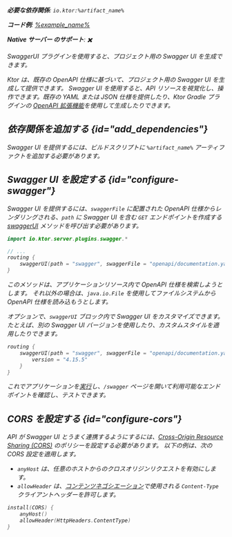 [//]: # (title: Swagger UI)

<primary-label ref="server-plugin"/>

<var name="artifact_name" value="ktor-server-swagger"/>
<var name="package_name" value="io.ktor.server.plugins.swagger"/>
<var name="plugin_api_link" value="https://api.ktor.io/ktor-server-swagger/io.ktor.server.plugins.swagger/swagger-u-i.html"/>

<tldr>
<p>
<b>必要な依存関係</b>: <code>io.ktor:%artifact_name%</code>
</p>
<var name="example_name" value="json-kotlinx-openapi"/>
<p>
    <b>コード例</b>:
    <a href="https://github.com/ktorio/ktor-documentation/tree/%ktor_version%/codeSnippets/snippets/%example_name%">
        %example_name%
    </a>
</p>
<p>
    <b><Links href="/ktor/server-native" summary="Ktor は Kotlin/Native をサポートしており、追加のランタイムや仮想マシンなしでサーバーを実行できます。">Native サーバー</Links> のサポート</b>: ✖️
</p>
</tldr>

<link-summary>
SwaggerUI プラグインを使用すると、プロジェクト用の Swagger UI を生成できます。
</link-summary>

Ktor は、既存の OpenAPI 仕様に基づいて、プロジェクト用の Swagger UI を生成して提供できます。
Swagger UI を使用すると、API リソースを視覚化し、操作できます。既存の YAML または JSON 仕様を提供したり、Ktor Gradle プラグインの [OpenAPI 拡張機能](openapi-spec-generation.md)を使用して生成したりできます。

## 依存関係を追加する {id="add_dependencies"}

Swagger UI を提供するには、ビルドスクリプトに `%artifact_name%` アーティファクトを追加する必要があります。

<Tabs group="languages">
    <TabItem title="Gradle (Kotlin)" group-key="kotlin">
        <code-block lang="Kotlin" code="            implementation(&quot;io.ktor:%artifact_name%:$ktor_version&quot;)"/>
    </TabItem>
    <TabItem title="Gradle (Groovy)" group-key="groovy">
        <code-block lang="Groovy" code="            implementation &quot;io.ktor:%artifact_name%:$ktor_version&quot;"/>
    </TabItem>
    <TabItem title="Maven" group-key="maven">
        <code-block lang="XML" code="            &lt;dependency&gt;&#10;                &lt;groupId&gt;io.ktor&lt;/groupId&gt;&#10;                &lt;artifactId&gt;%artifact_name%-jvm&lt;/artifactId&gt;&#10;                &lt;version&gt;${ktor_version}&lt;/version&gt;&#10;            &lt;/dependency&gt;"/>
    </TabItem>
</Tabs>

## Swagger UI を設定する {id="configure-swagger"}

Swagger UI を提供するには、`swaggerFile` に配置された OpenAPI 仕様からレンダリングされる、`path` に Swagger UI を含む `GET` エンドポイントを作成する [swaggerUI](%plugin_api_link%) メソッドを呼び出す必要があります。

```kotlin
import io.ktor.server.plugins.swagger.*

// ...
routing {
    swaggerUI(path = "swagger", swaggerFile = "openapi/documentation.yaml")
}
```

このメソッドは、アプリケーションリソース内で OpenAPI 仕様を検索しようとします。
それ以外の場合は、`java.io.File` を使用してファイルシステムから OpenAPI 仕様を読み込もうとします。

オプションで、`swaggerUI` ブロック内で Swagger UI をカスタマイズできます。
たとえば、別の Swagger UI バージョンを使用したり、カスタムスタイルを適用したりできます。

```kotlin
routing {
    swaggerUI(path = "swagger", swaggerFile = "openapi/documentation.yaml") {
        version = "4.15.5"
    }
}
```

これでアプリケーションを[実行](server-run.md)し、`/swagger` ページを開いて利用可能なエンドポイントを確認し、テストできます。

## CORS を設定する {id="configure-cors"}

API が Swagger UI とうまく連携するようにするには、[Cross-Origin Resource Sharing (CORS)](server-cors.md) のポリシーを設定する必要があります。
以下の例は、次の CORS 設定を適用します。
- `anyHost` は、任意のホストからのクロスオリジンリクエストを有効にします。
- `allowHeader` は、[コンテンツネゴシエーション](server-serialization.md)で使用される `Content-Type` クライアントヘッダーを許可します。

```kotlin
install(CORS) {
    anyHost()
    allowHeader(HttpHeaders.ContentType)
}